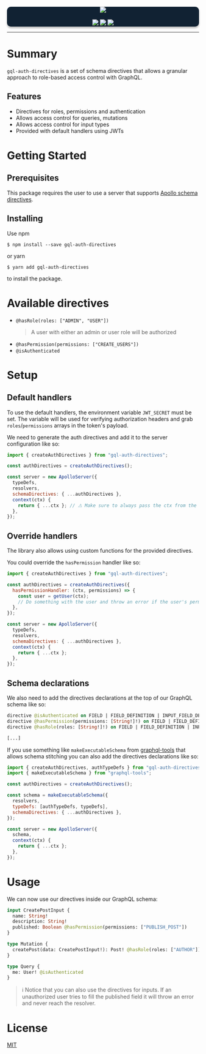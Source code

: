 <p align="center" style="background: #112233; border-radius: 10px; box-shadow: 0px 4px 4px rgba(0, 0, 0, 0.25);">
    <img src="../assets/logo.png" />
    <br/><br/>
    <a href="https://github.com/Drakota/gql-auth-directives/blob/master/LICENSE">
        <img src="https://img.shields.io/github/license/drakota/gql-auth-directives?color=blue" />
    </a>
    <a href="https://www.npmjs.com/package/gql-auth-directives">
        <img src="https://img.shields.io/npm/v/gql-auth-directives" />
    </a>
    <a href="https://www.npmjs.com/package/gql-auth-directives?activeTab=dependencies">
        <img src="https://img.shields.io/david/drakota/gql-auth-directives" />
    </a>
</p>

---

# Summary

`gql-auth-directives` is a set of schema directives that allows a granular approach to role-based access control with GraphQL.

## Features

- Directives for roles, permissions and authentication
- Allows access control for queries, mutations
- Allows access control for input types
- Provided with default handlers using JWTs

# Getting Started

## Prerequisites

This package requires the user to use a server that supports [Apollo schema directives](https://www.apollographql.com/docs/graphql-tools/schema-directives/).

## Installing

Use npm

```
$ npm install --save gql-auth-directives
```

or yarn

```
$ yarn add gql-auth-directives
```

to install the package.

# Available directives

- `@hasRole(roles: ["ADMIN", "USER"])`
  > A user with either an admin or user role will be authorized
- `@hasPermission(permissions: ["CREATE_USERS"])`
- `@isAuthenticated`

# Setup

## Default handlers

To use the default handlers, the environment variable `JWT_SECRET` must be set. The variable will be used for verifying authorization headers and grab `roles`/`permissions` arrays in the token's payload.

We need to generate the auth directives and add it to the server configuration like so:

```javascript
import { createAuthDirectives } from "gql-auth-directives";

const authDirectives = createAuthDirectives();

const server = new ApolloServer({
  typeDefs,
  resolvers,
  schemaDirectives: { ...authDirectives },
  context(ctx) {
    return { ...ctx }; // ⚠ Make sure to always pass the ctx from the server's context function
  },
});
```

## Override handlers

The library also allows using custom functions for the provided directives.

You could override the `hasPermission` handler like so:

```javascript
import { createAuthDirectives } from "gql-auth-directives";

const authDirectives = createAuthDirectives({
  hasPermissionHandler: (ctx, permissions) => {
    const user = getUser(ctx);
    // Do something with the user and throw an error if the user's permissions doesn't match the permissions passed
  },
});

const server = new ApolloServer({
  typeDefs,
  resolvers,
  schemaDirectives: { ...authDirectives },
  context(ctx) {
    return { ...ctx };
  },
});
```

## Schema declarations

We also need to add the directives declarations at the top of our GraphQL schema like so:

```graphql
directive @isAuthenticated on FIELD | FIELD_DEFINITION | INPUT_FIELD_DEFINITION
directive @hasPermission(permissions: [String!]!) on FIELD | FIELD_DEFINITION | INPUT_FIELD_DEFINITION
directive @hasRole(roles: [String!]!) on FIELD | FIELD_DEFINITION | INPUT_FIELD_DEFINITION

[...]
```

If you use something like `makeExecutableSchema` from [graphql-tools](https://github.com/apollographql/graphql-tools) that allows schema stitching you can also add the directives declarations like so:

```javascript
import { createAuthDirectives, authTypeDefs } from "gql-auth-directives";
import { makeExecutableSchema } from "graphql-tools";

const authDirectives = createAuthDirectives();

const schema = makeExecutableSchema({
  resolvers,
  typeDefs: [authTypeDefs, typeDefs],
  schemaDirectives: { ...authDirectives },
});

const server = new ApolloServer({
  schema,
  context(ctx) {
    return { ...ctx };
  },
});
```

# Usage

We can now use our directives inside our GraphQL schema:

```graphql
input CreatePostInput {
  name: String!
  description: String!
  published: Boolean @hasPermission(permissions: ["PUBLISH_POST"])
}

type Mutation {
  createPost(data: CreatePostInput!): Post! @hasRole(roles: ["AUTHOR"])
}

type Query {
  me: User! @isAuthenticated
}
```

> ℹ Notice that you can also use the directives for inputs. If an unauthorized user tries to fill the published field it will throw an error and never reach the resolver.

# License

[MIT](https://github.com/Drakota/gql-auth-directives/blob/master/LICENSE)
